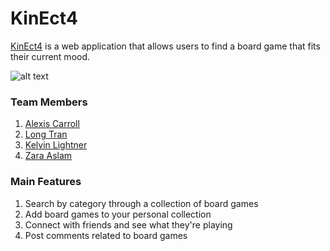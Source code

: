 # KinEct4
[KinEct4](https://kinect-4.herokuapp.com) is a web application that allows users to find a board game that fits their current mood.

![alt text](https://github.com/zaslam72/kin-ect4/apps/assets/images/k4-homepage-login.png "Homepage")



### Team Members
1. [Alexis Carroll](https://github.com/lexac1)
2. [Long Tran](https://github.com/LongTran415)
3. [Kelvin Lightner](https://github.com/KelvinLightner)
4. [Zara Aslam](https://github.com/zaslam72)

### Main Features
1. Search by category through a collection of board games
2. Add board games to your personal collection
3. Connect with friends and see what they're playing
4. Post comments related to board games
